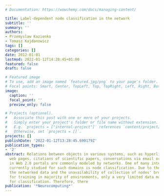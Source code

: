```yaml
---
# Documentation: https://wowchemy.com/docs/managing-content/

title: Label-dependent node classification in the network
subtitle: ''
summary: ''
authors:
- Przemyslaw Kazienko
- Tomasz Kajdanowicz
tags: []
categories: []
date: 2012-01-01
lastmod: 2022-01-12T14:28:45+01:00
featured: false
draft: false

# Featured image
# To use, add an image named `featured.jpg/png` to your page's folder.
# Focal points: Smart, Center, TopLeft, Top, TopRight, Left, Right, BottomLeft, Bottom, BottomRight.
image:
  caption: ''
  focal_point: ''
  preview_only: false

# Projects (optional).
#   Associate this post with one or more of your projects.
#   Simply enter your project's folder or file name without extension.
#   E.g. `projects = ["internal-project"]` references `content/project/deep-learning/index.md`.
#   Otherwise, set `projects = []`.
projects: []
publishDate: '2022-01-12T13:28:45.690179Z'
publication_types:
- '2'
abstract: Relations between objects in various systems, such as hyperlinks connecting
  web pages, citations of scientific papers, conversations via email or social interactions
  in Web 2.0 portals are commonly modeled by networks. One of many interesting problems
  currently studied for such domains is node classification. Due to the nature of
  the networked data and the unavailability of collection of nodes' broad representation
  for training in majority of environments, only a very limited data may remain useful
  for classification. Therefore, there
publication: '*Neurocomputing*'
---
```

